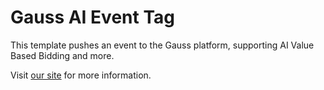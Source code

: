# Gauss AI Event Tag

This template pushes an event to the Gauss platform, supporting AI Value Based Bidding and more.

Visit [our site](https://www.makingscience.com/gauss/) for more information.

